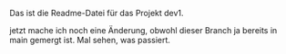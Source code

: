 Das ist die Readme-Datei für das Projekt dev1.

jetzt mache ich noch eine Änderung, obwohl dieser Branch ja bereits
in main gemergt ist. Mal sehen, was passiert.
